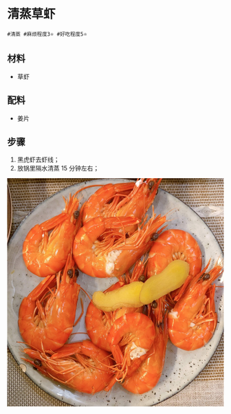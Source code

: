 # 清蒸草虾

```
#清蒸 #麻烦程度3⭐️ #好吃程度5⭐️
```

## 材料

- 草虾

## 配料

- 姜片

## 步骤

1. 黑虎虾去虾线；
2. 放锅里隔水清蒸 15 分钟左右；

![](../_images/heihuxia.jpg)
